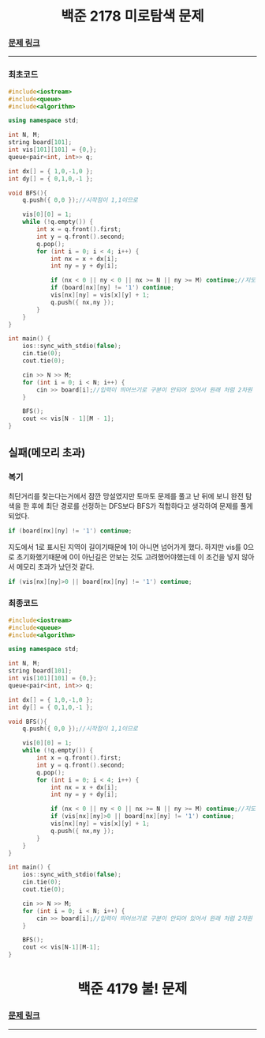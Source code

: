 <h1 align="center">백준 2178 미로탐색 문제</h1>

### [문제 링크](https://www.acmicpc.net/problem/2178 "2178 미로탐색")
---
### 최초코드
```cpp
#include<iostream>
#include<queue>
#include<algorithm>

using namespace std;

int N, M;
string board[101];
int vis[101][101] = {0,};
queue<pair<int, int>> q;

int dx[] = { 1,0,-1,0 };
int dy[] = { 0,1,0,-1 };

void BFS(){
	q.push({ 0,0 });//시작점이 1,1이므로

	vis[0][0] = 1;
	while (!q.empty()) {
		int x = q.front().first;
		int y = q.front().second;
		q.pop();
		for (int i = 0; i < 4; i++) {
			int nx = x + dx[i];
			int ny = y + dy[i];

			if (nx < 0 || ny < 0 || nx >= N || ny >= M) continue;//지도 벗어나면 넘기기
			if (board[nx][ny] != '1') continue; 
			vis[nx][ny] = vis[x][y] + 1;
			q.push({ nx,ny });
		}
	}
}

int main() {
	ios::sync_with_stdio(false);
	cin.tie(0);
	cout.tie(0);

	cin >> N >> M;
	for (int i = 0; i < N; i++) {
		cin >> board[i];//입력이 띄어쓰기로 구분이 안되어 있어서 원래 처럼 2차원 정수배열로 입력을 못받음
	}

	BFS();
	cout << vis[N - 1][M - 1];
}

```
## 실패(메모리 초과)
### 복기

최단거리를 찾는다는거에서 잠깐 망설였지만 토마토 문제를 풀고 난 뒤에 보니 완전 탐색을 한 후에  최단 경로를 선정하는 DFS보다 BFS가 적합하다고 생각하여 문제를 풀게 되었다.
<br>

```cpp
if (board[nx][ny] != '1') continue; 
```
지도에서 1로 표시된 지역이 길이기때문에 1이 아니면 넘어가게 했다. 하지만 vis를 0으로 초기화했기때문에 0이 아닌길은 안보는 것도 고려했어야했는데 이 조건을 넣지 않아서 메모리 초과가 났던것 같다.
```cpp
if (vis[nx][ny]>0 || board[nx][ny] != '1') continue;
```

### 최종코드
```cpp
#include<iostream>
#include<queue>
#include<algorithm>

using namespace std;

int N, M;
string board[101];
int vis[101][101] = {0,};
queue<pair<int, int>> q;

int dx[] = { 1,0,-1,0 };
int dy[] = { 0,1,0,-1 };

void BFS(){
	q.push({ 0,0 });//시작점이 1,1이므로

	vis[0][0] = 1;
	while (!q.empty()) {
		int x = q.front().first;
		int y = q.front().second;
		q.pop();
		for (int i = 0; i < 4; i++) {
			int nx = x + dx[i];
			int ny = y + dy[i];

			if (nx < 0 || ny < 0 || nx >= N || ny >= M) continue;//지도 벗어나면 넘기기
			if (vis[nx][ny]>0 || board[nx][ny] != '1') continue;
			vis[nx][ny] = vis[x][y] + 1;
			q.push({ nx,ny });
		}
	}
}

int main() {
	ios::sync_with_stdio(false);
	cin.tie(0);
	cout.tie(0);

	cin >> N >> M;
	for (int i = 0; i < N; i++) {
		cin >> board[i];//입력이 띄어쓰기로 구분이 안되어 있어서 원래 처럼 2차원 정수배열로 입력을 못받음
	}

	BFS();
	cout << vis[N-1][M-1];
}


```


<h1 align="center">백준 4179 불! 문제</h1>

### [문제 링크](https://www.acmicpc.net/problem/4179 "4179 불!")
---